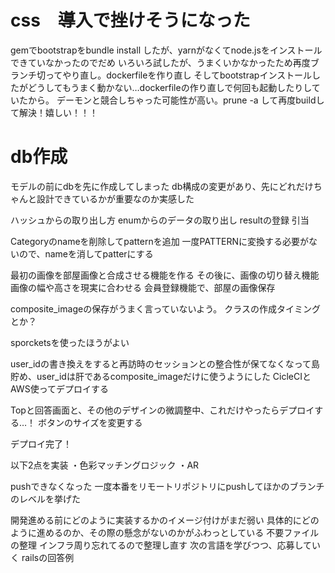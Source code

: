 # css　導入で挫けそうになった
gemでbootstrapをbundle install したが、yarnがなくてnode.jsをインストールできていなかったのでだめ 
いろいろ試したが、うまくいかなかったため再度ブランチ切ってやり直し。dockerfileを作り直し 
そしてbootstrapインストールしたがどうしてもうまく動かない…dockerfileの作り直しで何回も起動したりしていたから。 
デーモンと競合しちゃった可能性が高い。prune -a して再度buildして解決！嬉しい！！！

# db作成
モデルの前にdbを先に作成してしまった
db構成の変更があり、先にどれだけちゃんと設計できているかが重要なのか実感した

ハッシュからの取り出し方
enumからのデータの取り出し
resultの登録
引当

Categoryのnameを削除してpatternを追加
一度PATTERNに変換する必要がないので、nameを消してpatterにする

最初の画像を部屋画像と合成させる機能を作る
その後に、画像の切り替え機能
画像の幅や高さを現実に合わせる
会員登録機能で、部屋の画像保存

composite_imageの保存がうまく言っていないよう。
クラスの作成タイミングとか？

 sporcketsを使ったほうがよい

 user_idの書き換えをすると再訪時のセッションとの整合性が保てなくなって島貯め、user_idは肝であるcomposite_imageだけに使うようにした
 CicleCIとAWS使ってデプロイする

 Topと回答画面と、その他のデザインの微調整中、これだけやったらデプロイする…！
 ボタンのサイズを変更する

 デプロイ完了！

以下2点を実装
・色彩マッチングロジック
・AR

pushできなくなった
一度本番をリモートリポジトリにpushしてほかのブランチのレベルを挙げた

開発進める前にどのように実装するかのイメージ付けがまだ弱い
具体的にどのように進めるのか、その際の懸念がないのかがふわっとしている
不要ファイルの整理
インフラ周り忘れてるので整理し直す
次の言語を学びつつ、応募していく
railsの回答例